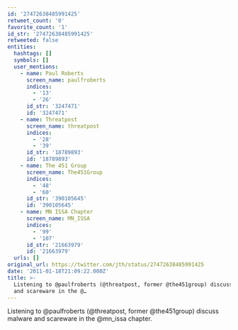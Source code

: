 ```yaml
---
id: '27472638485991425'
retweet_count: '0'
favorite_count: '1'
id_str: '27472638485991425'
retweeted: false
entities:
  hashtags: []
  symbols: []
  user_mentions:
    - name: Paul Roberts
      screen_name: paulfroberts
      indices:
        - '13'
        - '26'
      id_str: '3247471'
      id: '3247471'
    - name: Threatpost
      screen_name: threatpost
      indices:
        - '28'
        - '39'
      id_str: '18789893'
      id: '18789893'
    - name: The 451 Group
      screen_name: The451Group
      indices:
        - '48'
        - '60'
      id_str: '390105645'
      id: '390105645'
    - name: MN ISSA Chapter
      screen_name: MN_ISSA
      indices:
        - '99'
        - '107'
      id_str: '21663979'
      id: '21663979'
  urls: []
original_url: https://twitter.com/jth/status/27472638485991425
date: '2011-01-18T21:09:22.000Z'
title: >-
  Listening to @paulfroberts (@threatpost, former @the451group) discuss malware
  and scareware in the @…
---
```


Listening to @paulfroberts (@threatpost, former @the451group) discuss malware and scareware in the @mn_issa chapter.
